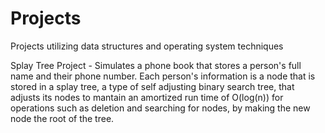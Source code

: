 # Projects
Projects utilizing data structures and operating system techniques

Splay Tree Project - Simulates a phone book that stores a person's full name and their phone number. Each person's information 
is a node that is stored in a splay tree, a type of self adjusting binary search tree, that adjusts its nodes to mantain an 
amortized run time of O(log(n)) for operations such as deletion and searching for nodes, by making the new node the root of the 
tree. 
